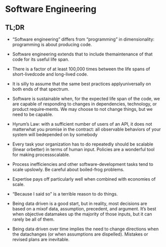 # Software Engineering

## TL;DR

* “Software engineering” differs from “programming” in dimensionality: programming is about producing code.

* Software engineering extends that to include themaintenance of that code for its useful life span.

* There is a factor of at least 100,000 times between the  life  spans of short-livedcode and  long-lived code.

* It is silly to assume that the same best practices  applyuniversally on both ends of that spectrum.

* Software is sustainable when, for the expected life span of the code, we are capable of responding to changes in dependencies,  technology, or product require‐ments. We may choose to not change things, but we need to be capable.

* Hyrum’s Law: with a sufficient number of users of an API, it does not  matterwhat you promise in the contract: all observable behaviors of your system will bedepended on by somebody

* Every task your organization has to do repeatedly should  be  scalable  (linear  orbetter) in terms of human input. Policies are a wonderful tool for making processscalable.

* Process inefficiencies and  other software-development tasks  tend to scale  upslowly. Be careful about boiled-frog problems.

* Expertise pays off particularly well when combined with economies of scale.

* “Because I said so” is a terrible reason to do things.

* Being data driven is a good start, but in reality, most decisions are based on a mixof data, assumption, precedent, and argument. It’s best when objective datamakes up the majority of those inputs, but it can rarely be all of them.

* Being data driven over time implies the need to change directions when the datachanges (or when assumptions are dispelled). Mistakes or revised plans are inevitable.
